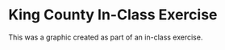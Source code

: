 # King County In-Class Exercise

This was a graphic created as part of an in-class exercise. 

<div class="flourish-embed flourish-chart" data-src="visualisation/12595902"><script src="https://public.flourish.studio/resources/embed.js"></script></div>
